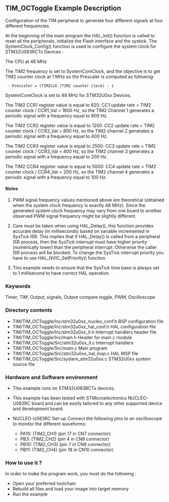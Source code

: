 ## <b>TIM_OCToggle Example Description</b>

Configuration of the TIM peripheral to generate four different 
signals at four different frequencies.

  At the beginning of the main program the HAL_Init() function is called to reset 
  all the peripherals, initialize the Flash interface and the systick.
  The SystemClock_Config() function is used to configure the system clock for STM32U083RCTx Devices :

  The CPU at 48 MHz

  The TIM2 frequency is set to SystemCoreClock, and the objective is
  to get TIM2 counter clock at 1 MHz so the Prescaler is computed as following:

     - Prescaler = (TIM2CLK /TIM2 counter clock) - 1

  SystemCoreClock is set to 48 MHz for STM32U0xx Devices.

  The TIM2 CCR1 register value is equal to 625:
  CC1 update rate = TIM2 counter clock / CCR1_Val = 1600 Hz,
  so the TIM2 Channel 1 generates a periodic signal with a frequency equal to 800 Hz.

  The TIM2 CCR2 register value is equal to 1250:
  CC2 update rate = TIM2 counter clock / CCR2_Val = 800 Hz,
  so the TIM2 channel 2 generates a periodic signal with a frequency equal to 400 Hz.

  The TIM2 CCR3 register value is equal to 2500:
  CC3 update rate = TIM2 counter clock / CCR3_Val = 400 Hz,
  so the TIM2 channel 3 generates a periodic signal with a frequency equal to 200 Hz.

  The TIM2 CCR4 register value is equal to 5000:
  CC4 update rate = TIM2 counter clock / CCR4_Val =  200 Hz,
  so the TIM2 channel 4 generates a periodic signal with a frequency equal to 100 Hz.

#### <b>Notes</b>

 1. PWM signal frequency values mentioned above are theoretical (obtained when the system clock frequency
    is exactly 48 MHz). Since the generated system clock frequency may vary from one board to another observed
    PWM signal frequency might be slightly different.

 2. Care must be taken when using HAL_Delay(), this function provides accurate delay (in milliseconds)
    based on variable incremented in SysTick ISR. This implies that if HAL_Delay() is called from
    a peripheral ISR process, then the SysTick interrupt must have higher priority (numerically lower)
    than the peripheral interrupt. Otherwise the caller ISR process will be blocked.
    To change the SysTick interrupt priority you have to use HAL_NVIC_SetPriority() function.

 3. This example needs to ensure that the SysTick time base is always set to 1 millisecond
    to have correct HAL operation.


### <b>Keywords</b>

Timer, TIM, Output, signals, Output compare toggle, PWM, Oscilloscope

### <b>Directory contents</b>

  - TIM/TIM_OCToggle/Inc/stm32u0xx_nucleo_conf.h     BSP configuration file
  - TIM/TIM_OCToggle/Inc/stm32u0xx_hal_conf.h    HAL configuration file
  - TIM/TIM_OCToggle/Inc/stm32u0xx_it.h          Interrupt handlers header file
  - TIM/TIM_OCToggle/Inc/main.h                  Header for main.c module  
  - TIM/TIM_OCToggle/Src/stm32u0xx_it.c          Interrupt handlers
  - TIM/TIM_OCToggle/Src/main.c                  Main program
  - TIM/TIM_OCToggle/Src/stm32u0xx_hal_msp.c     HAL MSP file
  - TIM/TIM_OCToggle/Src/system_stm32u0xx.c      STM32U0xx system source file


### <b>Hardware and Software environment</b>

  - This example runs on STM32U083RCTx devices.
    
  - This example has been tested with STMicroelectronics NUCLEO-U083RC 
    board and can be easily tailored to any other supported device 
    and development board.      

  - NUCLEO-U083RC Set-up
   Connect the following pins to an oscilloscope to monitor the different waveforms:

      - PA15: (TIM2_CH1) (pin 17 in CN7 connector)
      - PB3: (TIM2_CH2) (pin 4 in CN9 connector)
      - PB10: (TIM2_CH3) (pin 7 in CN9 connector)
      - PB11: (TIM2_CH4) (pin 18 in CN10 connector)

### <b>How to use it ?</b>

In order to make the program work, you must do the following :

 - Open your preferred toolchain
 - Rebuild all files and load your image into target memory
 - Run the example



